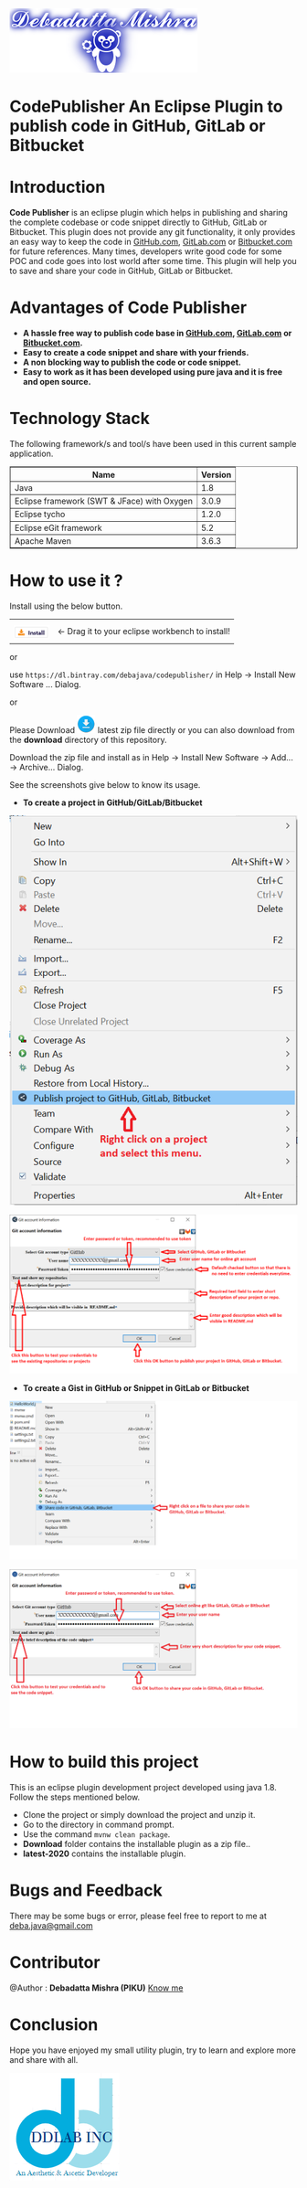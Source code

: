 ![DDLAB](./images/A22.png) 

CodePublisher An Eclipse Plugin to publish code in GitHub, GitLab or Bitbucket
==========================================================================================

Introduction
============
**Code Publisher** is an eclipse plugin which helps in publishing and sharing the complete codebase or code snippet directly to GitHub, GitLab or Bitbucket.  This plugin does not provide any git functionality, it only provides an easy way to keep the code in [GitHub.com](https://github.com/), [GitLab.com](https://gitlab.com/) or [Bitbucket.com](https://bitbucket.org/) for future references. Many times, developers write good code for some POC and code goes into lost world after some time. This plugin will help you to save and share your code in GitHub, GitLab or Bitbucket.


Advantages of Code Publisher
============================

* **A hassle free way to publish code base in [GitHub.com](https://github.com/), [GitLab.com](https://gitlab.com/) or [Bitbucket.com](https://bitbucket.org/).**
* **Easy to create a code snippet and share with your friends.**
* **A non blocking way to publish the code or code snippet.**
* **Easy to work as it has been developed using pure java and it is free and open source.**

Technology Stack
================
The following framework/s and tool/s have been used in this current sample application.

<table border="1">
  <tr>
    <th>Name</th>
    <th>Version</th> 
  </tr>
  <tr>
    <td>Java</td>
    <td>1.8</td> 
  </tr>
  <tr>
    <td>Eclipse framework (SWT & JFace) with Oxygen</td>
    <td>3.0.9</td> 
  </tr>
  <tr>
    <td>Eclipse tycho</td>
    <td>1.2.0</td> 
  </tr>
  <tr>
    <td>Eclipse eGit framework</td>
    <td>5.2</td> 
  </tr>
  <tr>
    <td>Apache Maven</td>
    <td>3.6.3</td> 
  </tr>
</table>

How to use it ?
===============
Install using the below button.

<table style="border: none; width:100%">
  <tbody>
    <tr style="border:none;">
      <td style="vertical-align: middle; padding-top: 10px; border: none;">
        <a href="https://dl.bintray.com/debajava/codepublisher/" title="Drag and drop onto a running Eclipse Main Toolbar to install CodePublisher plugin">
          <img src="./images/installbutton.png">
        </a>
      </td>
      <td style="vertical-align: middle; text-align: left; border: none;">
        ← Drag it to your eclipse workbench to install!</td>
    </tr>
  </tbody>
</table>

or 

use `https://dl.bintray.com/debajava/codepublisher/` in Help -> Install New Software ... Dialog.

or

Please Download [<img src="./images/download32.png">](https://dl.bintray.com/debajava/eclipseplugins/codepublisher/ddlab.codepublisher.updatesite-1.2.0.zip) latest zip file directly or you can also download from the **download** directory of this repository.

Download the zip file and install as in Help -> Install New Software -> Add... -> Archive... Dialog.

See the screenshots give below to know its usage.

* **To create a project in GitHub/GitLab/Bitbucket**

![DDLAB](./images/1.png)

![DDLAB](./images/2.png)

* **To create a Gist in GitHub or Snippet in GitLab or Bitbucket**

![DDLAB](./images/3.png)

![DDLAB](./images/4.png)


How to build this project
=========================
This is an eclipse plugin development project developed using java 1.8. Follow the steps mentioned below.

* Clone the project or simply download the project and unzip it.
* Go to the directory in command prompt.
* Use the command `mvnw clean package`.
* **Download** folder contains the installable plugin as a zip file..
* **latest-2020** contains the installable plugin.


Bugs and Feedback
=================
There may be some bugs or error, please feel free to report to me at deba.java@gmail.com

Contributor
==========
@Author : **Debadatta Mishra (PIKU)** [Know me](https://about.me/debadattamishra)

Conclusion
==========
Hope you have enjoyed my small utility plugin, try to learn and explore more and share with all.

![DDLAB](./images/dd-logo.png)
